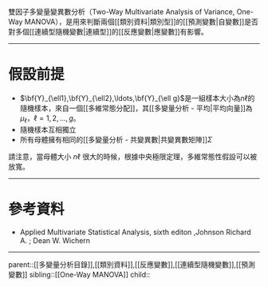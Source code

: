 雙因子多變量變異數分析（Two-Way Multivariate Analysis of Variance, One-Way MANOVA），是用來判斷兩個[[類別資料|類別型]]的[[預測變數|自變數]]是否對多個[[連續型隨機變數|連續型]]的[[反應變數|應變數]]有影響。
- - -
# 假設前提
- $\bf{Y}_{\ell1},\bf{Y}_{\ell2},\ldots,\bf{Y}_{\ell g}$是一組樣本大小為$n\ell$的隨機樣本，來自一個[[多維常態分配]]，其[[多變量分析 - 平均|平均向量]]為$\mu_\ell$，$\ell=1,2,\ldots,g$。
- 隨機樣本互相獨立
- 所有母體擁有相同的[[多變量分析 - 共變異數|共變異數矩陣]]$\Sigma$

請注意，當母體大小 $n\ell$ 很大的時候，根據中央極限定理，多維常態性假設可以被放寬。
- - -
# 參考資料
- Applied Multivariate Statistical Analysis, sixth editon ,Johnson Richard A. ;  Dean W. Wichern
- - -
parent::[[多變量分析目錄]],[[類別資料]],[[反應變數]],[[連續型隨機變數]],[[預測變數]]
sibling::[[One-Way MANOVA]]
child::